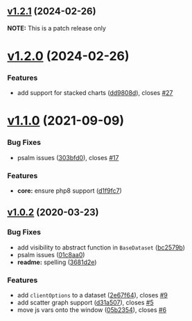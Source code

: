 ## [v1.2.1](https://github.com/Practically/yii2-chartjs/compare/v1.2.0...v1.2.1) (2024-02-26)

**NOTE:** This is a patch release only

# [v1.2.0](https://github.com/Practically/yii2-chartjs/compare/v1.1.0...v1.2.0) (2024-02-26)

### Features

* add support for stacked charts ([dd9808d](https://github.com/Practically/yii2-chartjs/commit/dd9808d6336bd5f8bf836c4e331a8c65083b52f4)), closes [#27](https://github.com/Practically/yii2-chartjs/issues/27)

# [v1.1.0](https://github.com/Practically/yii2-chartjs/compare/v1.0.2...v1.1.0) (2021-09-09)


### Bug Fixes

* psalm issues ([303bfd0](https://github.com/Practically/yii2-chartjs/commit/303bfd08f7a38a86d9e5eb91dd4a344f78b68598)), closes [#17](https://github.com/Practically/yii2-chartjs/issues/17)


### Features

* **core:** ensure php8 support ([d1f9fc7](https://github.com/Practically/yii2-chartjs/commit/d1f9fc748225ed7ef9ca2ad3f46af616211264f9))



## [v1.0.2](https://github.com/Practically/yii2-chartjs/compare/v1.0.1...v1.0.2) (2020-03-23)


### Bug Fixes

* add visibility to abstract function in `BaseDataset` ([bc2579b](https://github.com/Practically/yii2-chartjs/commit/bc2579b50186bd7e6ba7ed43bc7d06e3cdba17d2))
* psalm issues ([01c8aa0](https://github.com/Practically/yii2-chartjs/commit/01c8aa0f12e0adcfb5f49455bdc5c9734e56fccb))
* **readme:** spelling ([3681d2e](https://github.com/Practically/yii2-chartjs/commit/3681d2e4b291718832085ddfb7dec73d0a9f1145))


### Features

* add `clientOptions` to a dataset ([2e67f64](https://github.com/Practically/yii2-chartjs/commit/2e67f6408923436016571b5ee206c0d26b47a335)), closes [#9](https://github.com/Practically/yii2-chartjs/issues/9)
* add scatter graph support ([d31a507](https://github.com/Practically/yii2-chartjs/commit/d31a50722fa620377f494f74c34fd04138798aeb)), closes [#5](https://github.com/Practically/yii2-chartjs/issues/5)
* move js vars onto the window ([05b2354](https://github.com/Practically/yii2-chartjs/commit/05b2354abed7e516269dde33554a2e4e9e2e42c3)), closes [#6](https://github.com/Practically/yii2-chartjs/issues/6)




